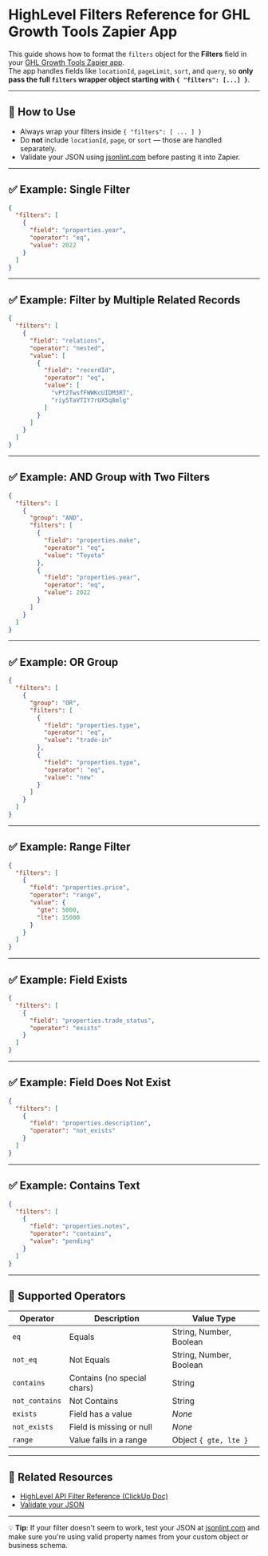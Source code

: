 # HighLevel Filters Reference for GHL Growth Tools Zapier App

This guide shows how to format the `filters` object for the **Filters** field in your [GHL Growth Tools Zapier app](https://www.ghlgrowthtools.com).  
The app handles fields like `locationId`, `pageLimit`, `sort`, and `query`, so **only pass the full `filters` wrapper object starting with `{ "filters": [...] }`**.

---

## 📌 How to Use

- Always wrap your filters inside `{ "filters": [ ... ] }`
- Do **not** include `locationId`, `page`, or `sort` — those are handled separately.
- Validate your JSON using [jsonlint.com](https://jsonlint.com) before pasting it into Zapier.

---

## ✅ Example: Single Filter

```json
{
  "filters": [
    {
      "field": "properties.year",
      "operator": "eq",
      "value": 2022
    }
  ]
}
```

---

## ✅ Example: Filter by Multiple Related Records

```json
{
  "filters": [
    {
      "field": "relations",
      "operator": "nested",
      "value": [
        {
          "field": "recordId",
          "operator": "eq",
          "value": [
            "vPt2TwsfFWWKcUIDM3RT",
            "riy5TaVTIY7rUX5q8mlg"
          ]
        }
      ]
    }
  ]
}
```

---

## ✅ Example: AND Group with Two Filters

```json
{
  "filters": [
    {
      "group": "AND",
      "filters": [
        {
          "field": "properties.make",
          "operator": "eq",
          "value": "Toyota"
        },
        {
          "field": "properties.year",
          "operator": "eq",
          "value": 2022
        }
      ]
    }
  ]
}
```

---

## ✅ Example: OR Group

```json
{
  "filters": [
    {
      "group": "OR",
      "filters": [
        {
          "field": "properties.type",
          "operator": "eq",
          "value": "trade-in"
        },
        {
          "field": "properties.type",
          "operator": "eq",
          "value": "new"
        }
      ]
    }
  ]
}
```

---

## ✅ Example: Range Filter

```json
{
  "filters": [
    {
      "field": "properties.price",
      "operator": "range",
      "value": {
        "gte": 5000,
        "lte": 15000
      }
    }
  ]
}
```

---

## ✅ Example: Field Exists

```json
{
  "filters": [
    {
      "field": "properties.trade_status",
      "operator": "exists"
    }
  ]
}
```

---

## ✅ Example: Field Does Not Exist

```json
{
  "filters": [
    {
      "field": "properties.description",
      "operator": "not_exists"
    }
  ]
}
```

---

## ✅ Example: Contains Text

```json
{
  "filters": [
    {
      "field": "properties.notes",
      "operator": "contains",
      "value": "pending"
    }
  ]
}
```

---

## 🧠 Supported Operators

| Operator        | Description                  | Value Type                |
|------------------|------------------------------|----------------------------|
| `eq`             | Equals                       | String, Number, Boolean    |
| `not_eq`         | Not Equals                   | String, Number, Boolean    |
| `contains`       | Contains (no special chars)  | String                     |
| `not_contains`   | Not Contains                 | String                     |
| `exists`         | Field has a value            | *None*                     |
| `not_exists`     | Field is missing or null     | *None*                     |
| `range`          | Value falls in a range       | Object `{ gte, lte }`      |

---

## 🔗 Related Resources

- [HighLevel API Filter Reference (ClickUp Doc)](https://doc.clickup.com/8631005/d/h/87cpx-277156/93bf0c2e23177b0/87cpx-379336)
- [Validate your JSON](https://jsonlint.com/)

---

💡 **Tip**: If your filter doesn't seem to work, test your JSON at [jsonlint.com](https://jsonlint.com) and make sure you're using valid property names from your custom object or business schema.

